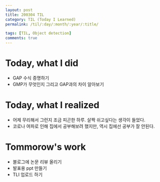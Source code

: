 ```yaml
---
layout: post
title: 200304 TIL
category: TIL (Today I Learned)
permalink: /til/:day/:month/:year/:title/

tags: [TIL, Object detection]
comments: true
---
```


# Today, what I did
- GAP 수식 증명하기
- GMP가 무엇인지 그리고 GAP과의 차이 알아보기


# Today, what I realized
- 어제 무리해서 그런지 조금 피곤한 하루. 살짝 쉬고싶다는 생각이 들었다.
- 코로나 여파로 인해 집에서 공부해보려 했지만, 역시 집에선 공부가 잘 안된다.


# Tommorow's work
- 블로그에 논문 리뷰 올리기
- 발표용 ppt 만들기
- TLI 업로드 하기


